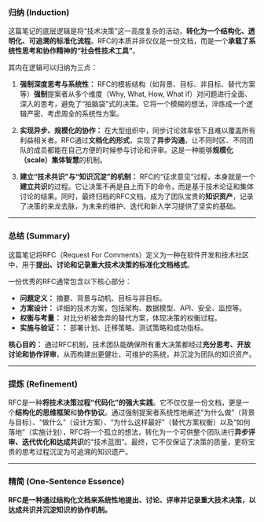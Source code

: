 
### **归纳 (Induction)**

这篇笔记的底层逻辑是将“技术决策”这一高度复杂的活动，**转化为一个结构化、透明化、可追溯的标准化流程**。RFC的本质并非仅仅是一份文档，而是一个**承载了系统性思考和协作精神的“社会性技术工具”**。

其内在逻辑可以归纳为三点：

1.  **强制深度思考与系统性：** RFC的模板结构（如背景、目标、非目标、替代方案等）**强制**提案者从多个维度（Why, What, How, What if）对问题进行全面、深入的思考，避免了“拍脑袋”式的决策。它将一个模糊的想法，淬炼成一个逻辑严密、考虑周全的系统性方案。

2.  **实现异步、规模化的协作：** 在大型组织中，同步讨论效率低下且难以覆盖所有利益相关者。RFC通过**文档化的形式**，实现了**异步沟通**，让不同时区、不同团队的成员都能在自己方便的时候参与讨论和评审。这是一种能够**规模化（scale）集体智慧**的机制。

3.  **建立“技术共识”与“知识沉淀”的机制：** RFC的“征求意见”过程，本身就是一个**建立共识**的过程。它让决策不再是自上而下的命令，而是基于技术论证和集体讨论的结果。同时，最终归档的RFC文档，成为了团队宝贵的**知识资产**，记录了决策的来龙去脉，为未来的维护、迭代和新人学习提供了坚实的基础。

---

### **总结 (Summary)**

这篇笔记将RFC（Request For Comments）定义为一种在软件开发和技术社区中，用于**提出、讨论和记录重大技术决策的标准化文档格式**。

一份优秀的RFC通常包含以下核心部分：
*   **问题定义：** 摘要、背景与动机、目标与非目标。
*   **方案设计：** 详细的技术方案，包括架构、数据模型、API、安全、监控等。
*   **权衡与考量：** 对比分析被舍弃的替代方案，体现决策的权衡过程。
*   **实施与验证：：** 部署计划、迁移策略、测试策略和成功指标。

**核心目的：** 通过RFC机制，技术团队能确保所有重大决策都经过**充分思考、开放讨论和协作评审**，从而构建出更健壮、可维护的系统，并沉淀为团队的知识资产。

---

### **提炼 (Refinement)**

RFC是一种**将技术决策过程“代码化”的强大实践**。它不仅仅是一份文档，更是一个**结构化的思维框架**和**协作协议**。通过强制提案者系统性地阐述“为什么做”（背景与目标）、“做什么”（设计方案）、“为什么这样最好”（替代方案权衡）以及“如何落地”（实施计划），RFC将一个孤立的想法，转化为一个可供整个团队进行**异步评审、迭代优化和达成共识**的“技术蓝图”。最终，它不仅保证了决策的质量，更将宝贵的思考过程沉淀为可追溯的知识遗产。

---

### **精简 (One-Sentence Essence)**

**RFC是一种通过结构化文档来系统性地提出、讨论、评审并记录重大技术决策，以达成共识并沉淀知识的协作机制。**